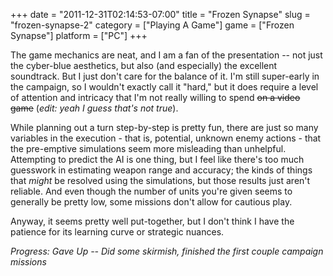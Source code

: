 +++
date = "2011-12-31T02:14:53-07:00"
title = "Frozen Synapse"
slug = "frozen-synapse-2"
category = ["Playing A Game"]
game = ["Frozen Synapse"]
platform = ["PC"]
+++

The game mechanics are neat, and I am a fan of the presentation -- not just the cyber-blue aesthetics, but also (and especially) the excellent soundtrack.  But I just don't care for the balance of it.  I'm still super-early in the campaign, so I wouldn't exactly call it "hard," but it does require a level of attention and intricacy that I'm not really willing to spend <s>on a video game</s> (<i>edit: yeah I guess that's not true</i>).

While planning out a turn step-by-step is pretty fun, there are just so many variables in the execution - that is, potential, unknown enemy actions - that the pre-emptive simulations seem more misleading than unhelpful.  Attempting to predict the AI is one thing, but I feel like there's too much guesswork in estimating weapon range and accuracy; the kinds of things that <i>might</i> be resolved using the simulations, but those results just aren't reliable.  And even though the number of units you're given seems to generally be pretty low, some missions don't allow for cautious play.

Anyway, it seems pretty well put-together, but I don't think I have the patience for its learning curve or strategic nuances.

<i>Progress: Gave Up -- Did some skirmish, finished the first couple campaign missions</i>